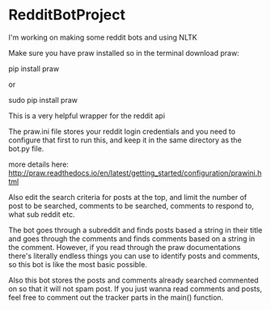 # RedditBotProject
I'm working on making some reddit bots and using NLTK

Make sure you have praw installed so in the terminal download praw:

pip install praw

or

sudo pip install praw

This is a very helpful wrapper for the reddit api

The praw.ini file stores your reddit login credentials and
you need to configure that first to run this, and keep it 
in the same directory as the bot.py file.

more details here:
http://praw.readthedocs.io/en/latest/getting_started/configuration/prawini.html

Also edit the search criteria for posts at the top, and 
limit the number of post to be searched, comments to be searched,
comments to respond to, what sub reddit etc.

The bot goes through a subreddit and finds posts based a string in
their title and goes through the comments and finds comments based
on a string in the comment.  However, if you read through the praw
documentations there's literally endless things you can use to 
identify posts and comments, so this bot is like the most basic 
possible.

Also this bot stores the posts and comments already searched commented
on so that it will not spam post.  If you just wanna read comments and
posts, feel free to comment out the tracker parts in the main() function.
